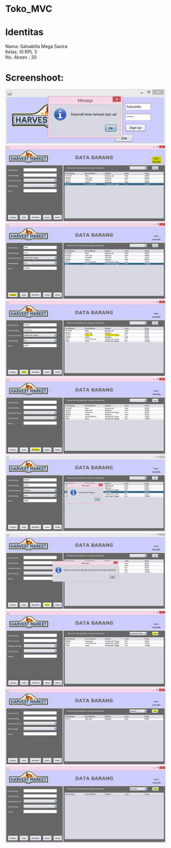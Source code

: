 # Toko_MVC

# Identitas

Nama: Salsabilla Mega Savira <br>
Kelas: XI RPL 3 <br>
No. Absen : 30<br>

# Screenshoot:

![Screenshot](https://github.com/salsasavira/Toko_MVC/blob/master/1.PNG)
![Screenshot](https://github.com/salsasavira/Toko_MVC/blob/master/2.PNG)
![Screenshot](https://github.com/salsasavira/Toko_MVC/blob/master/3.PNG)
![Screenshot](https://github.com/salsasavira/Toko_MVC/blob/master/4.PNG)
![Screenshot](https://github.com/salsasavira/Toko_MVC/blob/master/5.PNG)
![Screenshot](https://github.com/salsasavira/Toko_MVC/blob/master/6.PNG)
![Screenshot](https://github.com/salsasavira/Toko_MVC/blob/master/7.PNG)
![Screenshot](https://github.com/salsasavira/Toko_MVC/blob/master/8.PNG)
![Screenshot](https://github.com/salsasavira/Toko_MVC/blob/master/9.PNG)
![Screenshot](https://github.com/salsasavira/Toko_MVC/blob/master/10.PNG)
